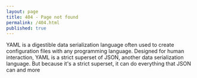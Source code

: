 ```yaml
---
layout: page
title: 404 - Page not found
permalink: /404.html
published: true
---
```


YAML is a digestible data serialization language often used to create configuration files with any programming language. Designed for human interaction, YAML is a strict superset of JSON, another data serialization language. But because it's a strict superset, it can do everything that JSON can and more
